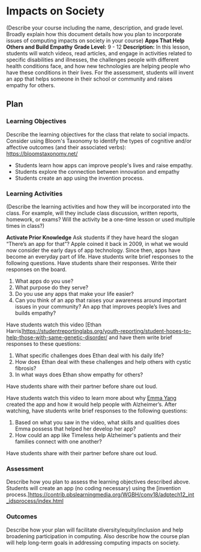 # Impacts on Society

(Describe your course including the name, description, and grade level. Broadly explain how this document details how you plan to incorporate issues of computing impacts on society in your course)
**Apps That Help Others and Build Empathy**
**Grade Level:** 9 - 12
**Description:**
In this lesson, students will watch videos, read articles, and engage in activities related to specific disabilities and illnesses, the challenges people with different health conditions face, and how new technologies are helping people who have these conditions in their lives.
For the assessment, students will invent an app that helps someone in their school or community and raises empathy for others.

## Plan

### Learning Objectives

Describe the learning objectives for the class that relate to social impacts. Consider using Bloom's Taxonomy to identify the types of cognitive and/or affective outcomes (and their associated verbs): https://bloomstaxonomy.net/

- Students learn how apps can improve people's lives and raise empathy.
- Students explore the connection between innovation and empathy
- Students create an app using the invention process. 

### Learning Activities

(Describe the learning activities and how they will be incorporated into the class. For example, will they include class discussion, written reports, homework, or exams? Will the activity be a one-time lesson or used multiple times in class?)

**Activate Prior Knowledge**
Ask students if they have heard the slogan “There’s an app for that”? Apple coined it back in 2009, in what we would now consider the early days of app technology. Since then, apps have become an everyday part of life. 
Have students write brief responses to the following questions. Have students share their responses. Write their responses on the board. 
1. What apps do you use? 
2. What purpose do they serve? 
3. Do you use any apps that make your life easier?
4. Can you think of an app that raises your awareness around important issues in your community? An app that improves people’s lives and builds empathy?

Have students watch this video [Ethan Harris]https://studentreportinglabs.org/youth-reporting/student-hopes-to-help-those-with-same-genetic-disorder/ and have them write brief responses to these questions:
1. What specific challenges does Ethan deal with his daily life?
2. How does Ethan deal with these challenges and help others with cystic fibrosis?
3. In what ways does Ethan show empathy for others?

Have students share with their partner before share out loud.

Have students watch this video to learn more about why [Emma Yang](https://www.youtube.com/watch?v=7FX9kZigpjc) created the app and how it would help people with Alzheimer’s. After watching, have students write brief responses to the following questions: 
1. Based on what you saw in the video, what skills and qualities does Emma possess that helped her develop her app?
2. How could an app like Timeless help Alzheimer's patients and their families connect with one another?

Have students share with their partner before share out loud.


### Assessment

Describe how you plan to assess the learning objectives described above.
Students will create an app (no coding necessary) using the [invention process.]https://contrib.pbslearningmedia.org/WGBH/conv18/adptech12_int_idsprocess/index.html



### Outcomes

Describe how your plan will facilitate diversity/equity/inclusion and help broadening participation in computing. Also describe how the course plan will help long-term goals in addressing computing impacts on society.



